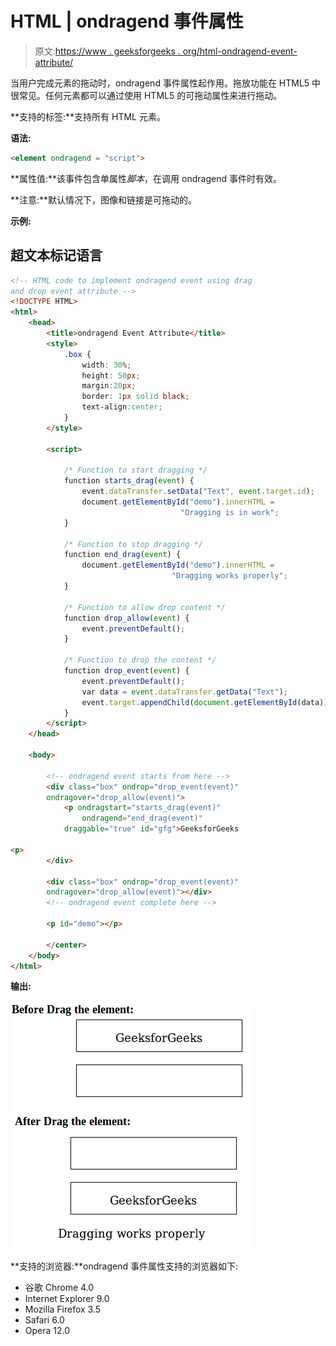 # HTML | ondragend 事件属性

> 原文:[https://www . geeksforgeeks . org/html-ondragend-event-attribute/](https://www.geeksforgeeks.org/html-ondragend-event-attribute/)

当用户完成元素的拖动时，ondragend 事件属性起作用。拖放功能在 HTML5 中很常见。任何元素都可以通过使用 HTML5 的可拖动属性来进行拖动。

**支持的标签:**支持所有 HTML 元素。

**语法:**

```html
<element ondragend = "script">
```

**属性值:**该事件包含单属性*脚本*，在调用 ondragend 事件时有效。

**注意:**默认情况下，图像和链接是可拖动的。

**示例:**

## 超文本标记语言

```html
<!-- HTML code to implement ondragend event using drag
and drop event attribute -->
<!DOCTYPE HTML>
<html>
    <head>
        <title>ondragend Event Attribute</title>
        <style>
            .box {
                width: 30%;
                height: 50px;
                margin:20px;
                border: 1px solid black;
                text-align:center;
            }
        </style>

        <script>

            /* Function to start dragging */
            function starts_drag(event) {
                event.dataTransfer.setData("Text", event.target.id);
                document.getElementById("demo").innerHTML =
                                      "Dragging is in work";
            }

            /* Function to stop dragging */
            function end_drag(event) {
                document.getElementById("demo").innerHTML =
                                    "Dragging works properly";
            }

            /* Function to allow drop content */
            function drop_allow(event) {
                event.preventDefault();
            }

            /* Function to drop the content */
            function drop_event(event) {
                event.preventDefault();
                var data = event.dataTransfer.getData("Text");
                event.target.appendChild(document.getElementById(data));
            }
        </script>
    </head>

    <body>

        <!-- ondragend event starts from here -->
        <div class="box" ondrop="drop_event(event)"
        ondragover="drop_allow(event)">
            <p ondragstart="starts_drag(event)"
                ondragend="end_drag(event)"
            draggable="true" id="gfg">GeeksforGeeks

<p>
        </div>

        <div class="box" ondrop="drop_event(event)"
        ondragover="drop_allow(event)"></div>
        <!-- ondragend event complete here -->

        <p id="demo"></p>

        </center>
    </body>
</html>                               
```

**输出:**

![](img/f84e385ba8bd642e0a397029344bfefd.png)

**支持的浏览器:**ondragend 事件属性支持的浏览器如下:

*   谷歌 Chrome 4.0
*   Internet Explorer 9.0
*   Mozilla Firefox 3.5
*   Safari 6.0
*   Opera 12.0